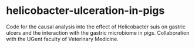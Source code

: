 # helicobacter-ulceration-in-pigs
Code for the causal analysis into the effect of Helicobacter suis on gastric ulcers and the interaction with the gastric microbiome in pigs. Collaboration with the UGent faculty of Veterinary Medicine.
